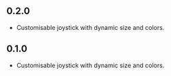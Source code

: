 ## 0.2.0

* Customisable joystick with dynamic size and colors.

## 0.1.0

* Customisable joystick with dynamic size and colors.
